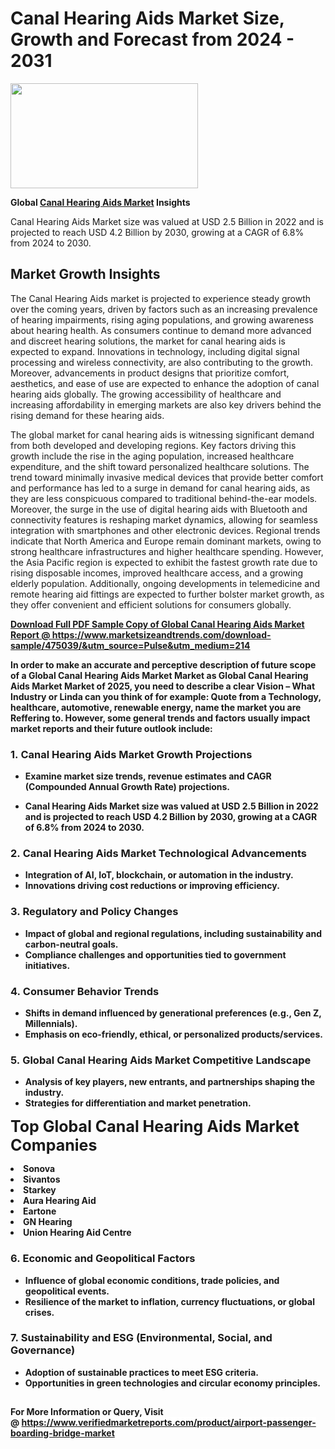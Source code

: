 <H1>Canal Hearing Aids Market Size, Growth and Forecast from 2024 - 2031</H1><img class="aligncenter size-medium wp-image-584254" src="https://thirdeyenews.in/wp-content/uploads/2024/09/Global-Market-Research-300x168.jpeg" alt="" width="300" height="168" /><p><strong>Global&nbsp;<a href="https://www.marketsizeandtrends.com/download-sample/475039/&amp;utm_source=Pulse&amp;utm_medium=214">Canal Hearing Aids Market</a> Insights</strong></p><p>Canal Hearing Aids Market size was valued at USD 2.5 Billion in 2022 and is projected to reach USD 4.2 Billion by 2030, growing at a CAGR of 6.8% from 2024 to 2030.</p><p><h2>Market Growth Insights</h2> <p>The Canal Hearing Aids market is projected to experience steady growth over the coming years, driven by factors such as an increasing prevalence of hearing impairments, rising aging populations, and growing awareness about hearing health. As consumers continue to demand more advanced and discreet hearing solutions, the market for canal hearing aids is expected to expand. Innovations in technology, including digital signal processing and wireless connectivity, are also contributing to the growth. Moreover, advancements in product designs that prioritize comfort, aesthetics, and ease of use are expected to enhance the adoption of canal hearing aids globally. The growing accessibility of healthcare and increasing affordability in emerging markets are also key drivers behind the rising demand for these hearing aids.</p> <p><strong><a href="#"></a></strong></p> <p>The global market for canal hearing aids is witnessing significant demand from both developed and developing regions. Key factors driving this growth include the rise in the aging population, increased healthcare expenditure, and the shift toward personalized healthcare solutions. The trend toward minimally invasive medical devices that provide better comfort and performance has led to a surge in demand for canal hearing aids, as they are less conspicuous compared to traditional behind-the-ear models. Moreover, the surge in the use of digital hearing aids with Bluetooth and connectivity features is reshaping market dynamics, allowing for seamless integration with smartphones and other electronic devices. Regional trends indicate that North America and Europe remain dominant markets, owing to strong healthcare infrastructures and higher healthcare spending. However, the Asia Pacific region is expected to exhibit the fastest growth rate due to rising disposable incomes, improved healthcare access, and a growing elderly population. Additionally, ongoing developments in telemedicine and remote hearing aid fittings are expected to further bolster market growth, as they offer convenient and efficient solutions for consumers globally.</p> <p><strong><a href="#"></p><p><span class=""><strong>Download Full PDF Sample Copy of Global Canal Hearing Aids Market Report</strong> @ <a href="https://www.marketsizeandtrends.com/download-sample/475039/&amp;utm_source=Pulse&amp;utm_medium=214" target="_blank">https://www.marketsizeandtrends.com/download-sample/475039/&amp;utm_source=Pulse&amp;utm_medium=214</a></span></p><p>In order to make an accurate and perceptive description of future scope of a Global&nbsp;Canal Hearing Aids Market Market as Global&nbsp;Canal Hearing Aids Market Market of 2025, you need to describe a clear Vision &ndash; What Industry or Linda can you think of for example: Quote from a Technology, healthcare, automotive, renewable energy, name the market you are Reffering to. However, some general trends and factors usually impact market reports and their future outlook include:</p><h3>1.&nbsp;<strong>Canal Hearing Aids Market Growth Projections</strong></h3><ul><li>Examine market size trends, revenue estimates and CAGR (Compounded Annual Growth Rate) projections.</li><li><p>Canal Hearing Aids Market size was valued at USD 2.5 Billion in 2022 and is projected to reach USD 4.2 Billion by 2030, growing at a CAGR of 6.8% from 2024 to 2030.</p></li></ul><h3>2.&nbsp;<strong>Canal Hearing Aids Market Technological Advancements</strong></h3><ul><li>Integration of AI, IoT, blockchain, or automation in the industry.</li><li>Innovations driving cost reductions or improving efficiency.</li></ul><h3>3.&nbsp;<strong>Regulatory and Policy Changes</strong></h3><ul><li>Impact of global and regional regulations, including sustainability and carbon-neutral goals.</li><li>Compliance challenges and opportunities tied to government initiatives.</li></ul><h3>4.&nbsp;<strong>Consumer Behavior Trends</strong></h3><ul><li>Shifts in demand influenced by generational preferences (e.g., Gen Z, Millennials).</li><li>Emphasis on eco-friendly, ethical, or personalized products/services.</li></ul><h3>5.&nbsp;<strong>Global Canal Hearing Aids Market Competitive Landscape</strong></h3><ul><li>Analysis of key players, new entrants, and partnerships shaping the industry.</li><li>Strategies for differentiation and market penetration.</li></ul><p data-pm-slice="1 1 []"><span style="color: inherit; font-family: inherit; font-size: 25px;">Top Global Canal Hearing Aids Market Companies</span></p><div class="" data-test-id=""><p><li>Sonova</li><li> Sivantos</li><li> Starkey</li><li> Aura Hearing Aid</li><li> Eartone</li><li> GN Hearing</li><li> Union Hearing Aid Centre</li></p></div><h3>6.&nbsp;<strong>Economic and Geopolitical Factors</strong></h3><ul><li>Influence of global economic conditions, trade policies, and geopolitical events.</li><li>Resilience of the market to inflation, currency fluctuations, or global crises.</li></ul><h3>7.&nbsp;<strong>Sustainability and ESG (Environmental, Social, and Governance)</strong></h3><ul><li>Adoption of sustainable practices to meet ESG criteria.</li><li>Opportunities in green technologies and circular economy principles.</li></ul><h2><strong style="font-size: 14px;">For More Information or Query, Visit @&nbsp;</strong><a style="background-color: #ffffff; font-size: 14px;" href="https://www.marketsizeandtrends.com/report/canal-hearing-aids-market/" target="_blank">https://www.verifiedmarketreports.com/product/airport-passenger-boarding-bridge-market</a></h2>

